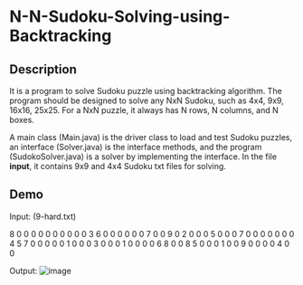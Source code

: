 # N-N-Sudoku-Solving-using-Backtracking
## Description
It is a program to solve Sudoku puzzle using backtracking algorithm. The program should be designed to solve any NxN Sudoku, such as 4x4, 9x9, 16x16, 25x25. For a NxN puzzle, it always has N rows, N columns, and N boxes. 

A main class (Main.java) is the driver class to load and test Sudoku puzzles, an interface (Solver.java) is the interface methods, and the program (SudokoSolver.java) is a solver by implementing the interface. In the file **input**, it contains 9x9 and 4x4 Sudoku txt files for solving.

## Demo

Input: (9-hard.txt)

8 0 0 0 0 0 0 0 0 
0 0 3 6 0 0 0 0 0 
0 7 0 0 9 0 2 0 0
0 5 0 0 0 7 0 0 0 
0 0 0 0 4 5 7 0 0
0 0 0 1 0 0 0 3 0 
0 0 1 0 0 0 0 6 8
0 0 8 5 0 0 0 1 0 
0 9 0 0 0 0 4 0 0 

Output: 
![image](https://user-images.githubusercontent.com/44689459/169754963-646be198-441c-4757-901c-7f646a179df3.png)
